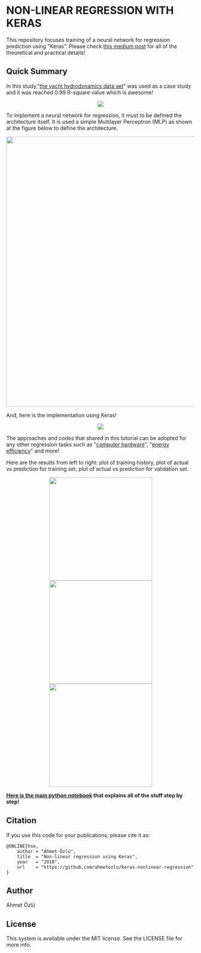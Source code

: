 # NON-LINEAR REGRESSION WITH KERAS

This repository focuses training of a neural network for regression prediction using "Keras". Please check [this medium post](www.medium.com) for all of the theoretical and practical details!

## Quick Summary

In this study,"[the yacht hydrodynamics data set](http://archive.ics.uci.edu/ml/datasets/Yacht+Hydrodynamics)" was used as a case study and it was reached 0.99 R-square value which is awesome! 

<p align="center">
  <img src="https://user-images.githubusercontent.com/22610163/85933671-78fa2300-b8e2-11ea-8fb4-eb206d1a3061.png">  
</p>

To implement a neural network for regression, it must to be defined the architecture itself. It is used a simple Multilayer Perceptron (MLP) as shown at the figure below to define the architecture.

<p align="center">
  <img src="https://user-images.githubusercontent.com/22610163/85933687-b3fc5680-b8e2-11ea-97e8-c4016f7bdd4a.jpeg" | width="720">  
</p>

And, here is the implementation using Keras!

<p align="center">
  <img src="https://user-images.githubusercontent.com/22610163/85933731-4f8dc700-b8e3-11ea-8166-a9d97702c4de.png">  
</p>

The approaches and codes that shared in this tutorial can be adopted for any other regression tasks such as "[computer hardware](http://archive.ics.uci.edu/ml/datasets/Computer+Hardware)", "[energy efficiency](http://archive.ics.uci.edu/ml/datasets/Energy+efficiency)" and more!

Here are the results from left to right: plot of training history, plot of actual vs prediction for training set, plot of actual vs prediction for validation set.

<p align="center">
  <img src="https://user-images.githubusercontent.com/22610163/85932753-8067ff00-b8d7-11ea-9788-a2bfd21427e2.png" | width=275>  
  <img src="https://user-images.githubusercontent.com/22610163/85932752-7fcf6880-b8d7-11ea-9d27-cf675ca7e1e1.png" | width=275>  
  <img src="https://user-images.githubusercontent.com/22610163/85932751-7f36d200-b8d7-11ea-9b33-c4888199d5be.png" | width=275>  
</p>

**[Here is the main python notebook](https://github.com/ahmetozlu/keras-nonlinear-regression/blob/master/keras-nonlinear-regression.ipynb) that explains all of the stuff step by step!**

## Citation
If you use this code for your publications, please cite it as:

    @ONLINE{hse,
        author = "Ahmet Özlü",
        title  = "Non-linear regression using Keras",
        year   = "2018",
        url    = "https://github.com/ahmetozlu/keras-nonlinear-regression"
    }

## Author
Ahmet Özlü

## License
This system is available under the MIT license. See the LICENSE file for more info.
